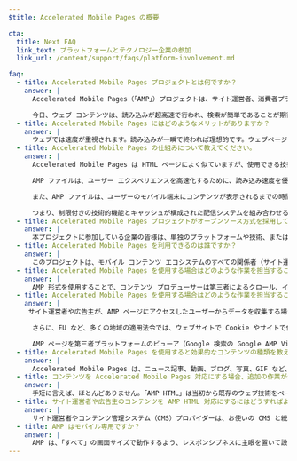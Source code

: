```yaml
---
$title: Accelerated Mobile Pages の概要

cta:
  title: Next FAQ
  link_text: プラットフォームとテクノロジー企業の参加
  link_url: /content/support/faqs/platform-involvement.md

faq:
  - title: Accelerated Mobile Pages プロジェクトとは何ですか？
    answer: |
      Accelerated Mobile Pages（「AMP」）プロジェクトは、サイト運営者、消費者プラットフォーム、クリエイター、ユーザーなど、あらゆる立場からモバイル コンテンツ エコシステム全体を改善する必要がある、というサイト運営者とテクノロジー企業の間で交わされた議論から生まれたオープンソース プロジェクトです。

      今日、ウェブ コンテンツは、読み込みが超高速で行われ、検索が簡単であることが期待されています。しかし実際は、読み込みに数秒かかるコンテンツや、読み込みが遅いためにユーザーが閲覧を途中でやめてしまい、完全に読み込まれることさえないコンテンツも存在するのが実情です。Accelerated Mobile Pages は、読み込みがほぼ一瞬で完了するように設計されたウェブページであり、誰にとっても利用しやすいモバイルウェブの実現に向けた一歩です。
  - title: Accelerated Mobile Pages にはどのようなメリットがありますか？
    answer: |
      ウェブでは速度が重視されます。読み込みが一瞬で終われば理想的です。ウェブページの読み込みが遅いほど、直帰率が高くなるという調査結果もあります。AMP 形式を使用してコンテンツをすばやく読み込むことで、サイトやページの魅力をさらに高めることができます。一方、AMP の利点は速度やパフォーマンスだけにとどまりません。オープンウェブでは今後、さまざまなプラットフォームやアプリで、場所を問わず、ウェブ コンテンツが瞬時に表示されるようになるでしょう。そうすれば、広告や定期購入などを通じて収益拡大につなげることもできます。その可能性をサイト運営者の皆様に活かしていただけるよう、普及活動をさらに推進したいと考えています。
  - title: Accelerated Mobile Pages の仕組みについて教えてください。
    answer: |
      Accelerated Mobile Pages は HTML ページによく似ていますが、使用できる技術的機能が制限されています。この一連の機能は、オープンソースの AMP 仕様で定義されており、この仕様に準拠するものです。あらゆるウェブページと同様に、Accelerated Mobile Pages は最新のブラウザまたはアプリのウェブビューで読み込むことができます。

      AMP ファイルは、ユーザー エクスペリエンスを高速化するために、読み込み速度を優先するさまざまな技術や構造化手法を活用しています。AMP のデベロッパーは、充実したウェブ コンポーネント ライブラリを利用できます。動画やソーシャル投稿などのリッチメディア オブジェクトを埋め込んだり、広告を表示したり、分析結果を収集したりできるウェブ コンポーネントが用意されていて、その種類は現在も増え続けています。AMP の目標は、ウェブ コンテンツのデザインを均質化することではなく、ウェブページの読み込みを高速化する一般的な技術を確立することです。

      また、AMP ファイルは、ユーザーのモバイル端末にコンテンツが表示されるまでの時間を短縮するため、クラウドにキャッシュできるようになっています。コンテンツ プロデューサーは、AMP 形式を使用することで、第三者によるキャッシュが可能な AMP ファイルでコンテンツを作成できるのです。このようなフレームワークの下では、コンテンツは従来どおりにサイト運営者の管理下に置かれますが、プラットフォーム側でのキャッシュまたはミラーリングを容易にすることで、快適な速度でユーザーに表示できるようになります。Google はすでにどなたでも無償で利用できるキャッシュを提供していますが、AMP はすべて [Google AMP キャッシュ](https://developers.google.com/amp/cache/)によってキャッシュされることになります。Google 以外の企業が独自の AMP キャッシュを構築することも可能です。

      つまり、制限付きの技術的機能とキャッシュが構成された配信システムを組み合わせることにより、ページの表示速度の向上と、サイト運営者によるユーザー開発の推進につなげることが AMP の目標です。
  - title: Accelerated Mobile Pages プロジェクトがオープンソース方式を採用しているのはなぜですか？
    answer: |
      本プロジェクトに参加している企業の皆様は、単独のプラットフォームや技術、またはサイト運営者だけを対象にするのではなく、すべての環境にとってモバイルウェブがもっと利用しやすくなるようにすることを目指しています。プロジェクトをオープンソースにすることで、モバイルウェブの高速化のためのアイデアやコードをさまざまな人に共有、提供していただくことができます。AMP プロジェクトの旅はまだ始まったばかりです。他のサイト運営者様やテクノロジー企業の皆様にもご参加いただけることを願っています。
  - title: Accelerated Mobile Pages を利用できるのは誰ですか？
    answer: |
      このプロジェクトは、モバイル コンテンツ エコシステムのすべての関係者（サイト運営者、消費者プラットフォーム、広告主、クリエイター）に門戸を開いています。AMP を使用している企業やサイトについては、[AMP 採用企業のページ](/ja/support/faqs/supported-platforms.html)でご確認いただけます。
  - title: Accelerated Mobile Pages を使用する場合はどのような作業を担当することになりますか？
    answer: |
      AMP 形式を使用することで、コンテンツ プロデューサーは第三者によるクロール、インデックス登録と表示（ロボット排除プロトコルに準拠）、キャッシュが可能な AMP ファイルでコンテンツを作成できるようになります。
  - title: Accelerated Mobile Pages を使用する場合はどのような作業を担当することになりますか？
    answer: |
     サイト運営者や広告主が、AMP ページにアクセスしたユーザーからデータを収集する場合、こうしたデータ収集にはそのサイト運営者または広告主のプライバシー ポリシーが適用されます。このプライバシー ポリシーの開示はサイト運営者または広告主の責任となります。AMP ページそれぞれにプライバシー ポリシーへのリンクを含めることをおすすめします。

      さらに、EU など、多くの地域の適用法令では、ウェブサイトで Cookie やサイトで使用するその他の形式のローカル ストレージ（AMP ページを含む）に関する情報をユーザーに提供することが要求されています。また多くの場合、この法令では、ウェブサイトで同意を得ることも要求されています。Cookie の使用に応じて、どのような種類の通知が適切であるかを判断するのは、ウェブサイトの責任となります。Cookie に関する通知を生成するためのその他の情報やツールについては、www.cookiechoices.org をご覧ください。なお、AMP コンポーネント [amp-user-notification](/ja/docs/reference/components/amp-user-notification.html) で、非表示に切り替えることが可能な通知をユーザーに表示する方法を指定します。

      AMP ページを第三者プラットフォームのビューア（Google 検索の Google AMP Viewer など）内に表示する場合は、そのビューアがハイブリッド環境となり、そこで AMP ページと第三者プラットフォームがそれぞれユーザーに関するデータを収集する可能性があります。このような場合、それぞれの当事者によるデータ収集には、その当事者のプライバシー ポリシーが適用されます（つまり、ハイブリッド ビューア環境では、AMP ページで収集されたデータにはその AMP ページのプライバシー ポリシーが適用され、第三者プラットフォームで収集されたデータにはそのプラットフォームのプライバシー ポリシーが適用されます）。プライバシー ポリシーの開示と関連するデータ法令の遵守（Cookie の使用に関連する欧州の法令など）は、それぞれの当事者の責任となります。
  - title: Accelerated Mobile Pages を使用すると効果的なコンテンツの種類を教えてください。
    answer: |
      Accelerated Mobile Pages は、ニュース記事、動画、ブログ、写真、GIF など、公開されるすべてのコンテンツに効果を発揮できるようにすることを目指しています。
  - title: コンテンツを Accelerated Mobile Pages 対応にする場合、追加の作業が発生することはありませんか？
    answer: |
      手短に言えば、ほとんどありません。「AMP HTML」は当初から既存のウェブ技術をベースにして作成されているため、コンテンツの開発プロセスはサイト運営者や広告主が現在すでに使用している方法とほぼ同じです。[AMP HTML 仕様](/ja/docs/fundamentals/spec.html)について詳しくは、GitHub をご覧ください。現在のプロセスに慣れているサイト運営者や広告主であれば、すぐに習得することができるでしょう 。
  - title: サイト運営者や広告主のコンテンツを AMP HTML 対応にするにはどうすればよいですか？
    answer: |
      サイト運営者やコンテンツ管理システム（CMS）プロバイダーは、お使いの CMS と統合して AMP コンテンツを作成することができます。Automattic ではすでに [WordPress AMP プラグイン](https://wordpress.org/plugins/amp/)を公開しています。私たちは、すべてのコンテンツ管理システムが AMP HTML ページ対応となることを期待しています。
  - title: AMP はモバイル専用ですか？
    answer: |
      AMP は、「すべて」の画面サイズで動作するよう、レスポンシブネスに主眼を置いて設計されていますが、第三者プラットフォームの機能の中には、Google のトップニュース カルーセルなど、モバイルの操作性のみを対象に設計されているものもあります。AMP をどのように使用するかについては、第三者プラットフォームにご確認ください。モバイル向けとデスクトップ向けの AMP ページについて詳しくは、Paul Bakaus のブログ投稿（[About that ‘mobile’ in Accelerated Mobile Pages](https://paulbakaus.com/2016/07/01/about-that-mobile-in-accelerated-mobile-pages/)）をご覧ください。
---
```

